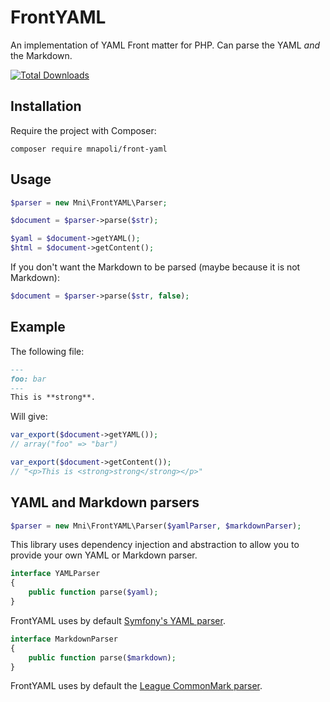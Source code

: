 # FrontYAML

An implementation of YAML Front matter for PHP. Can parse the YAML *and* the Markdown.

[![Total Downloads](https://poser.pugx.org/mnapoli/front-yaml/downloads.svg)](https://packagist.org/packages/mnapoli/front-yaml)

## Installation

Require the project with Composer:

```
composer require mnapoli/front-yaml
```

## Usage

```php
$parser = new Mni\FrontYAML\Parser;

$document = $parser->parse($str);

$yaml = $document->getYAML();
$html = $document->getContent();
```

If you don't want the Markdown to be parsed (maybe because it is not Markdown):

```php
$document = $parser->parse($str, false);
```

## Example

The following file:

```markdown
---
foo: bar
---
This is **strong**.
```

Will give:

```php
var_export($document->getYAML());
// array("foo" => "bar")

var_export($document->getContent());
// "<p>This is <strong>strong</strong></p>"
```

## YAML and Markdown parsers

```php
$parser = new Mni\FrontYAML\Parser($yamlParser, $markdownParser);
```

This library uses dependency injection and abstraction to allow you to provide your own YAML or Markdown parser.

```php
interface YAMLParser
{
    public function parse($yaml);
}
```

FrontYAML uses by default [Symfony's YAML parser](http://symfony.com/doc/current/components/yaml/introduction.html).

```php
interface MarkdownParser
{
    public function parse($markdown);
}
```

FrontYAML uses by default the [League CommonMark parser](https://github.com/thephpleague/commonmark).

